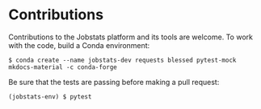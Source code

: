# Contributions

Contributions to the Jobstats platform and its tools are welcome. To work with the code, build a Conda environment:

```
$ conda create --name jobstats-dev requests blessed pytest-mock mkdocs-material -c conda-forge
```

Be sure that the tests are passing before making a pull request:

```
(jobstats-env) $ pytest
```
